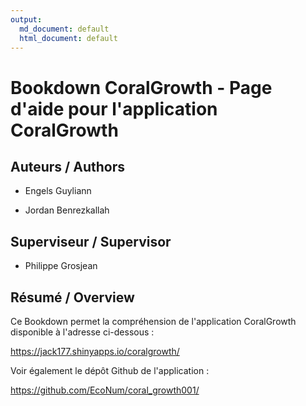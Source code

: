 ```yaml
---
output:
  md_document: default
  html_document: default
---
```



# Bookdown CoralGrowth - Page d'aide pour l'application CoralGrowth

## Auteurs / Authors 

* Engels Guyliann

* Jordan Benrezkallah

## Superviseur / Supervisor 

* Philippe Grosjean

## Résumé / Overview

Ce Bookdown permet la compréhension de l'application CoralGrowth disponible à l'adresse ci-dessous :

https://jack177.shinyapps.io/coralgrowth/

Voir également le dépôt Github de l'application :

https://github.com/EcoNum/coral_growth001/


